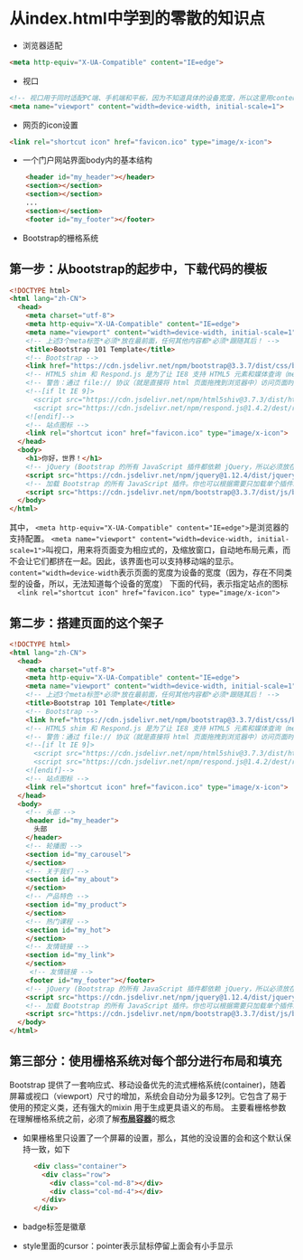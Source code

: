 # 从index.html中学到的零散的知识点
* 浏览器适配
```html
<meta http-equiv="X-UA-Compatible" content="IE=edge">
```
* 视口
```html
<!-- 视口用于同时适配PC端、手机端和平板，因为不知道具体的设备宽度，所以这里用content="width=device-width -->
<meta name="viewport" content="width=device-width, initial-scale=1">
```
* 网页的icon设置
```html
<link rel="shortcut icon" href="favicon.ico" type="image/x-icon">
```
* 一个门户网站界面body内的基本结构
```html
    <header id="my_header"></header>
    <section></section>
    <section></section>
    ...
    <section></section>
    <footer id="my_footer"></footer>
```
* Bootstrap的栅格系统
## 第一步：从bootstrap的起步中，下载代码的模板
```html
<!DOCTYPE html>
<html lang="zh-CN">
  <head>
    <meta charset="utf-8">
    <meta http-equiv="X-UA-Compatible" content="IE=edge">
    <meta name="viewport" content="width=device-width, initial-scale=1">
    <!-- 上述3个meta标签*必须*放在最前面，任何其他内容都*必须*跟随其后！ -->
    <title>Bootstrap 101 Template</title>
    <!-- Bootstrap -->
    <link href="https://cdn.jsdelivr.net/npm/bootstrap@3.3.7/dist/css/bootstrap.min.css" rel="stylesheet">
    <!-- HTML5 shim 和 Respond.js 是为了让 IE8 支持 HTML5 元素和媒体查询（media queries）功能 -->
    <!-- 警告：通过 file:// 协议（就是直接将 html 页面拖拽到浏览器中）访问页面时 Respond.js 不起作用 -->
    <!--[if lt IE 9]>
      <script src="https://cdn.jsdelivr.net/npm/html5shiv@3.7.3/dist/html5shiv.min.js"></script>
      <script src="https://cdn.jsdelivr.net/npm/respond.js@1.4.2/dest/respond.min.js"></script>
    <![endif]-->
    <!-- 站点图标 -->
    <link rel="shortcut icon" href="favicon.ico" type="image/x-icon">
  </head>
  <body>
    <h1>你好，世界！</h1>
    <!-- jQuery (Bootstrap 的所有 JavaScript 插件都依赖 jQuery，所以必须放在前边) -->
    <script src="https://cdn.jsdelivr.net/npm/jquery@1.12.4/dist/jquery.min.js"></script>
    <!-- 加载 Bootstrap 的所有 JavaScript 插件。你也可以根据需要只加载单个插件。 -->
    <script src="https://cdn.jsdelivr.net/npm/bootstrap@3.3.7/dist/js/bootstrap.min.js"></script>
  </body>
</html>
```
其中，
`<meta http-equiv="X-UA-Compatible" content="IE=edge">`是浏览器的支持配置。
`<meta name="viewport" content="width=device-width, initial-scale=1">`叫视口，用来将页面变为相应式的，及缩放窗口，自动地布局元素，而不会让它们都挤在一起。因此，该界面也可以支持移动端的显示。
`content="width=device-width`表示页面的宽度为设备的宽度（因为，存在不同类型的设备，所以，无法知道每个设备的宽度）
下面的代码，表示指定站点的图标
`  <link rel="shortcut icon" href="favicon.ico" type="image/x-icon">`
## 第二步：搭建页面的这个架子
```html
<!DOCTYPE html>
<html lang="zh-CN">
  <head>
    <meta charset="utf-8">
    <meta http-equiv="X-UA-Compatible" content="IE=edge">
    <meta name="viewport" content="width=device-width, initial-scale=1">
    <!-- 上述3个meta标签*必须*放在最前面，任何其他内容都*必须*跟随其后！ -->
    <title>Bootstrap 101 Template</title>
    <!-- Bootstrap -->
    <link href="https://cdn.jsdelivr.net/npm/bootstrap@3.3.7/dist/css/bootstrap.min.css" rel="stylesheet">
    <!-- HTML5 shim 和 Respond.js 是为了让 IE8 支持 HTML5 元素和媒体查询（media queries）功能 -->
    <!-- 警告：通过 file:// 协议（就是直接将 html 页面拖拽到浏览器中）访问页面时 Respond.js 不起作用 -->
    <!--[if lt IE 9]>
      <script src="https://cdn.jsdelivr.net/npm/html5shiv@3.7.3/dist/html5shiv.min.js"></script>
      <script src="https://cdn.jsdelivr.net/npm/respond.js@1.4.2/dest/respond.min.js"></script>
    <![endif]-->
    <!-- 站点图标 -->
    <link rel="shortcut icon" href="favicon.ico" type="image/x-icon">
  </head>
  <body>
    <!-- 头部 -->
    <header id="my_header">
      头部
    </header>
    <!-- 轮播图 -->
    <section id="my_carousel">
    </section>
    <!-- 关于我们 -->
    <section id="my_about">
    </section>
    <!-- 产品特色 -->
    <section id="my_product">
    </section>
    <!-- 热门课程 -->
    <section id="my_hot">
    </section>
    <!-- 友情链接 -->
    <section id="my_link">
    </section>
     <!-- 友情链接 -->
    <footer id="my_footer"></footer>
    <!-- jQuery (Bootstrap 的所有 JavaScript 插件都依赖 jQuery，所以必须放在前边) -->
    <script src="https://cdn.jsdelivr.net/npm/jquery@1.12.4/dist/jquery.min.js"></script>
    <!-- 加载 Bootstrap 的所有 JavaScript 插件。你也可以根据需要只加载单个插件。 -->
    <script src="https://cdn.jsdelivr.net/npm/bootstrap@3.3.7/dist/js/bootstrap.min.js"></script>
  </body>
</html>
```
## 第三部分：使用栅格系统对每个部分进行布局和填充
Bootstrap 提供了一套响应式、移动设备优先的流式栅格系统(container)，随着屏幕或视口（viewport）尺寸的增加，系统会自动分为最多12列。它包含了易于使用的预定义类，还有强大的mixin 用于生成更具语义的布局。
主要看栅格参数
在理解栅格系统之前，必须了解[**布局容器**](https://v3.bootcss.com/css/#grid)的概念
* 如果栅格里只设置了一个屏幕的设置，那么，其他的没设置的会和这个默认保持一致，如下
```html
      <div class="container">
        <div class="row">
          <div class="col-md-8"></div>
          <div class="col-md-4"></div>
        </div>
      </div>
```
* badge标签是徽章

* style里面的cursor：pointer表示鼠标停留上面会有小手显示






